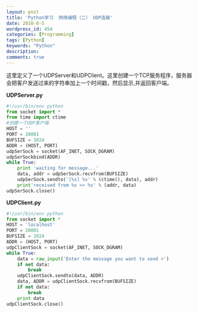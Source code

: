 ```yaml
---
layout: post
title: 'Python学习  网络编程（二） UDP连接'
date: 2010-8-5
wordpress_id: 454
categories: [Programming]
tags: [Python]
keywords: "Python"
description: 
comments: true
---
```

这里定义了一个UDPServer和UDPClient。这里创建一个TCP服务程序，服务器会把客户发送过来的字符串加上一个时间戳，然后显示,并返回客户端。

**UDPServer.py**

``` python 
#!/usr/bin/env python
from socket import *
from time import ctime
#创建一个UDP客户端
HOST = ''
PORT = 20001
BUFSIZE = 1024
ADDR = (HOST, PORT)
udpSerSock = socket(AF_INET, SOCK_DGRAM)
udpSerSockbind(ADDR)
while True:
    print 'waiting for message...'
    data, addr = udpSerSock.recvfrom(BUFSIZE)
    udpSerSock.sendto('[%s] %s' % (ctime(), data), addr)
    print'received from %s >> %s' % (addr, data)
udpSerSock.close()
```

**UDPClient.py**

``` python
#!/usr/bin/env python
from socket import *
HOST = 'localhost'
PORT = 20001
BUFSIZE = 1024
ADDR = (HOST, PORT)
udpClientSock = socket(AF_INET, SOCK_DGRAM)
while True:
    data = raw_input('Enter the message you want to send >')
    if not data:
        break
    udpClientSock.sendto(data, ADDR)
    data, ADDR = udpClientSock.recvfrom(BUFSIZE)
    if not data:
        break
    print data
udpClientSock.close()
```


